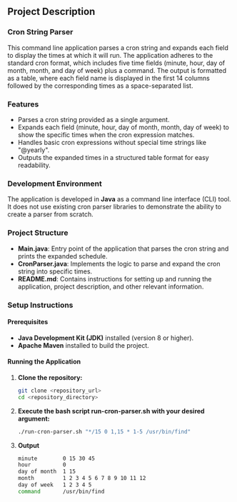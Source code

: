 ## Project Description

### Cron String Parser

This command line application parses a cron string and expands each field to display the times at which it will run. The application adheres to the standard cron format, which includes five time fields (minute, hour, day of month, month, and day of week) plus a command. The output is formatted as a table, where each field name is displayed in the first 14 columns followed by the corresponding times as a space-separated list.

### Features
- Parses a cron string provided as a single argument.
- Expands each field (minute, hour, day of month, month, day of week) to show the specific times when the cron expression matches.
- Handles basic cron expressions without special time strings like "@yearly".
- Outputs the expanded times in a structured table format for easy readability.

### Development Environment
The application is developed in **Java** as a command line interface (CLI) tool. It does not use existing cron parser libraries to demonstrate the ability to create a parser from scratch.

### Project Structure
- **Main.java**: Entry point of the application that parses the cron string and prints the expanded schedule.
- **CronParser.java**: Implements the logic to parse and expand the cron string into specific times.
- **README.md**: Contains instructions for setting up and running the application, project description, and other relevant information.

### Setup Instructions
#### Prerequisites
- **Java Development Kit (JDK)** installed (version 8 or higher).
- **Apache Maven** installed to build the project.

#### Running the Application
1. **Clone the repository:**
   ```bash
   git clone <repository_url>
   cd <repository_directory>
2. **Execute the bash script run-cron-parser.sh with your desired argument:**
    ```bash
    ./run-cron-parser.sh "*/15 0 1,15 * 1-5 /usr/bin/find"
3. **Output**
    ```bash
    minute        0 15 30 45
    hour          0
    day of month  1 15
    month         1 2 3 4 5 6 7 8 9 10 11 12
    day of week   1 2 3 4 5
    command       /usr/bin/find
